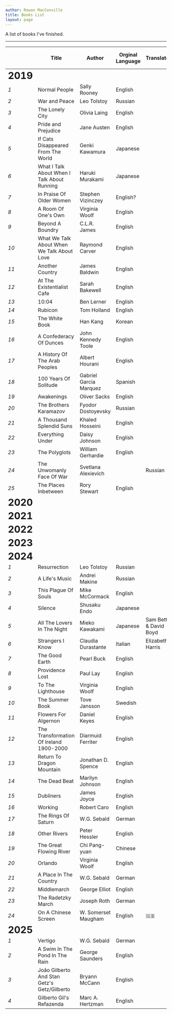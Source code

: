 ```yaml
---
author: Rowan MacConville
title: Books List
layout: page
---
```


A list of books I've finished.

---

| | **Title** | **Author** | **Orginal Language** | **Translator** | **Origin of Author** |
| -- | -- | -- | -- | -- | -- |
| <b style="font-size: 30px;">2019</b> |
| *1* | Normal People | Sally Rooney | English | | 🇮🇪 |
| *2* | War and Peace | Leo Tolstoy | Russian | | 🇷🇺 |
| *3* | The Lonely City | Olivia Laing | English | | 🇬🇧 |
| *4* | Pride and Prejudice | Jane Austen | English | | 🇬🇧 |
| *5* | If Cats Disappeared From The World | Genki Kawamura | Japanese | | 🇯🇵 |
| *6* | What I Talk About When I Talk About Running | Haruki Murakami | Japanese | | 🇯🇵 |
| *7* | In Praise Of Older Women | Stephen Vizinczey | English? | | 🇭🇺 |
| *8* | A Room Of One's Own | Virginia Woolf | English | | 🇬🇧 |
| *9* | Beyond A Boundry | C.L.R. James | English | | 🇹🇹 |
| *10* | What We Talk About When We Talk About Love | Raymond Carver | English | | 🇺🇸 |
| *11* | Another Country | James Baldwin | English | | 🇺🇸 |
| *12* | At The Existentialist Cafe | Sarah Bakewell | English | | 🇬🇧 |
| *13* | 10:04 | Ben Lerner | English | | 🇺🇸 |
| *14* | Rubicon | Tom Holland | English | | 🇬🇧 |
| *15* | The White Book | Han Kang | Korean | | 🇰🇷 |
| *16* | A Confederacy Of Dunces | John Kennedy Toole | English | | 🇺🇸 |
| *17* | A History Of The Arab Peoples | Albert Hourani | English | | 🇱🇧 |
| *18* | 100 Years Of Solitude | Gabriel Garcia Marquez | Spanish | | 🇨🇴 |
| *19* | Awakenings | Oliver Sacks | English | | 🇬🇧 |
| *20* | The Brothers Karamazov | Fyodor Dostoyevsky | Russian | | 🇷🇺 |
| *21* | A Thousand Splendid Suns | Khaled Hosseini | English | | 🇦🇫 |
| *22* | Everything Under | Daisy Johnson | English | | 🇬🇧 |
| *23* | The Polyglots | William Gerhardie | English | | 🇬🇧 |
| *24* | The Unwomanly Face Of War | Svetlana Alexievich | | Russian | | 🇧🇾 |
| *25* | The Places Inbetween | Rory Stewart | English | | 🇬🇧 |
| <b style="font-size: 30px;">2020</b> |
| <b style="font-size: 30px;">2021</b> |
| <b style="font-size: 30px;">2022</b> |
| <b style="font-size: 30px;">2023</b> |
| <b style="font-size: 30px;">2024</b> |
| *1* | Resurrection | Leo Tolstoy | Russian | | 🇷🇺 |
| *2* | A Life's Music | Andrei Makine | Russian | | 🇷🇺 |
| *3* | This Plague Of Souls | Mike McCormack | English | | 🇮🇪 |
| *4* | Silence | Shusaku Endo | Japanese | | 🇯🇵 |
| *5* | All The Lovers In The Night | Mieko Kawakami | Japanese | Sam Bett & David Boyd | 🇯🇵 |
| *6* | Strangers I Know | Claudia Durastante | Italian | Elizabeth Harris | 🇮🇹 |
| *7* | The Good Earth | Pearl Buck | English | | 🇺🇸 |
| *8* | Providence Lost | Paul Lay | English | | 🇬🇧 |
| *9* | To The Lighthouse | Virginia Woolf | English | | 🇬🇧 |
| *10* | The Summer Book | Tove Jansson | Swedish | | 🇫🇮 |
| *11* | Flowers For Algernon | Daniel Keyes | English | | 🇺🇸 |
| *12* | The Transformation Of Ireland 1900-2000 | Diarmuid Ferriter | English | | 🇮🇪 |
| *13* | Return To Dragon Mountain | Jonathan D. Spence | English | | 🇬🇧 |
| *14* | The Dead Beat | Marilyn Johnson | English | | 🇺🇸 |
| *15* | Dubliners | James Joyce | English | | 🇮🇪 |
| *16* | Working | Robert Caro | English | | 🇺🇸 |
| *17* | The Rings Of Saturn | W.G. Sebald | German | | 🇩🇪 |
| *18* | Other Rivers | Peter Hessler | English | | 🇺🇸 |
| *19* | The Great Flowing River | Chi Pang-yuan | Chinese | | 🇹🇼 |
| *20* | Orlando | Virginia Woolf | English | | 🇬🇧 |
| *21* | A Place In The Country | W.G. Sebald | German | | 🇩🇪 |
| *22* | Middlemarch | George Elliot | English | | 🇬🇧 |
| *23* | The Radetzky March | Joseph Roth | German | | 🇦🇹 |
| *24* | On A Chinese Screen | W. Somerset Maugham | English | 🇬🇧 |
| <b style="font-size: 30px;">2025</b> |
| *1* | Vertigo | W.G. Sebald | German | | 🇩🇪 |
| *2* | A Swim In The Pond In The Rain | George Saunders | English | | 🇺🇸 |
| *3* | João Gilberto And Stan Getz's Getz/Gilberto | Bryann McCann | English | | 🇺🇸 |
| *4* | Gilberto Gil's Refazenda | Marc A. Hertzman | English | | 🇺🇸 |